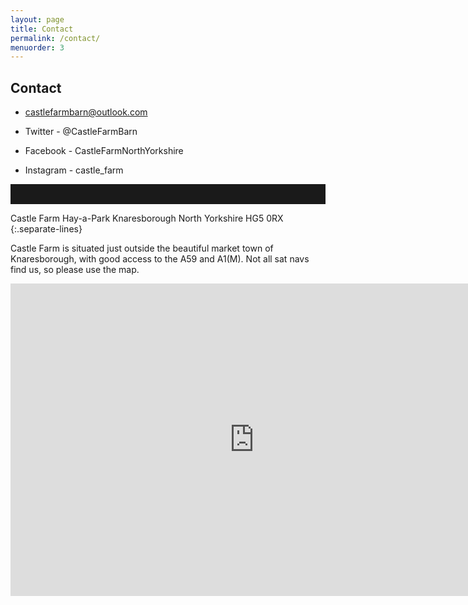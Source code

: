 ```yaml
---
layout: page
title: Contact
permalink: /contact/
menuorder: 3
---
```


## Contact

- <i class="fa fa-envelope"></i> [castlefarmbarn@outlook.com](mailto:castlefarmbarn@outlook.com)

- <i class="fa fa-twitter fa-lg"></i> Twitter - @CastleFarmBarn
- <i class="fa fa-facebook fa-lg"></i> Facebook - CastleFarmNorthYorkshire
- <i class="fa fa-instagram fa-lg"></i> Instagram - castle_farm

<hr style="border:0;height: 2rem;">

Castle Farm
Hay-a-Park
Knaresborough
North Yorkshire
HG5 0RX
{:.separate-lines}

Castle Farm is situated just outside the beautiful market town of Knaresborough, with good access to the A59 and A1(M). Not all sat navs find us, so please use the map.

<div class="google-maps">
<iframe src="https://www.google.com/maps/embed?pb=!1m18!1m12!1m3!1d13048.849591576403!2d-1.4325122979765899!3d54.01423859022379!2m3!1f0!2f0!3f0!3m2!1i1024!2i768!4f13.1!3m3!1m2!1s0x48794db99ce495c5%3A0x33e2f32c6ab67880!2sKnaresborough%2C+North+Yorkshire+HG5+0RX!5e0!3m2!1sen!2suk!4v1451336208739" width="780" height="500" frameborder="0" style="border:0" allowfullscreen></iframe>
</div>